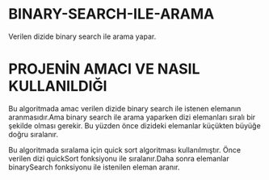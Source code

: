 # BINARY-SEARCH-ILE-ARAMA
Verilen dizide binary search ile arama yapar.
# PROJENİN AMACI VE NASIL KULLANILDIĞI
Bu algoritmada amac verilen dizide binary search ile istenen elemanın aranmasıdır.Ama binary search ile arama yaparken dizi elemanları
sıralı bir şekilde olması gerekir.
Bu yüzden önce dizideki elemanlar küçükten büyüğe doğru sıralanır.


Bu algoritmada sıralama için quick sort algoritması kullanılmıştır.
Önce verilen dizi quickSort fonksiyonu ile sıralanır.Daha sonra elemanlar binarySearch fonksiyonu ile istenilen eleman aranır.
